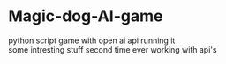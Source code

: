 # Magic-dog-AI-game
python script game with open ai api running it  
some intresting stuff
second time ever working with api's
